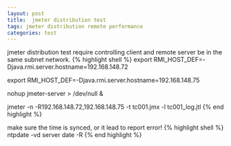 ```yaml
---
layout: post
title:  jmeter distribution test
tags: jmeter distribution remote performance
categories: test
---
```

jmeter distribution test require controlling client and remote server be in the same subnet network.
{% highlight shell %}
export RMI_HOST_DEF=-Djava.rmi.server.hostname=192.168.148.72

export RMI_HOST_DEF=-Djava.rmi.server.hostname=192.168.148.75

nohup jmeter-server > /dev/null &

jmeter -n -R192.168.148.72,192.168.148.75 -t tc001.jmx -l tc001_log.jtl
{% end highlight %}

make sure the time is synced, or it lead to report error!
{% highlight shell %}
ntpdate -vd server
date -R
{% end highlight %}
